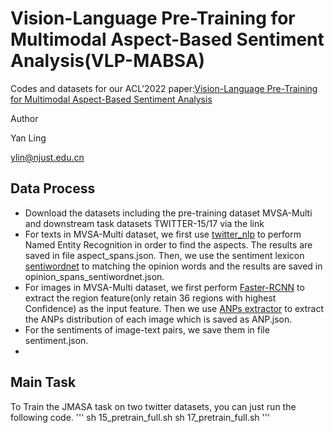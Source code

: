 # Vision-Language Pre-Training for Multimodal Aspect-Based Sentiment Analysis(VLP-MABSA)
Codes and datasets for our ACL'2022 paper:[Vision-Language Pre-Training for Multimodal Aspect-Based Sentiment Analysis]()

Author

Yan Ling

ylin@njust.edu.cn

## Data Process
- Download the datasets including the pre-training dataset MVSA-Multi and downstream task datasets TWITTER-15/17 via the link 
- For texts in MVSA-Multi dataset, we first use [twitter_nlp](https://github.com/aritter/twitter_nlp) to perform Named Entity Recognition in order to find the aspects. The results are saved in file aspect_spans.json. Then, we use the sentiment lexicon [sentiwordnet](https://github.com/zeeeyang/lexicon_rnn/tree/master/lexicons) to matching the opinion words and the results are saved in opinion_spans_sentiwordnet.json.
- For images in MVSA-Multi dataset, we first perform [Faster-RCNN](https://github.com/jiasenlu/bottom-up-attention) to extract the region feature(only retain 36 regions with highest Confidence) as the input feature. Then we use [ANPs extractor](https://github.com/stephen-pilli/DeepSentiBank) to extract the ANPs distribution of each image which is saved as ANP.json.
- For the sentiments of image-text pairs, we save them in file sentiment.json.
- 
## Main Task
To Train the JMASA task on two twitter datasets, you can just run the following code.
'''
sh 15_pretrain_full.sh
sh 17_pretrain_full.sh
'''
